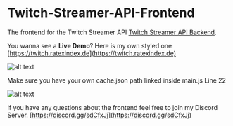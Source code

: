 # Twitch-Streamer-API-Frontend

The frontend for the Twitch Streamer API [Twitch Streamer API Backend](https://github.com/Siddhartt/Twitch-Streamer-Api).

You wanna see a **Live Demo**?
Here is my own styled one [https://twitch.ratexindex.de](https://twitch.ratexindex.de)

![alt text](https://s20.directupload.net/images/210511/8wm2ber6.png)
  
Make sure you have your own cache.json path linked inside main.js Line 22

![alt text](https://s8.directupload.net/images/210511/sahxc37b.png)

If you have any questions about the frontend feel free to join my Discord Server.
[https://discord.gg/sdCfxJj](https://discord.gg/sdCfxJj)
